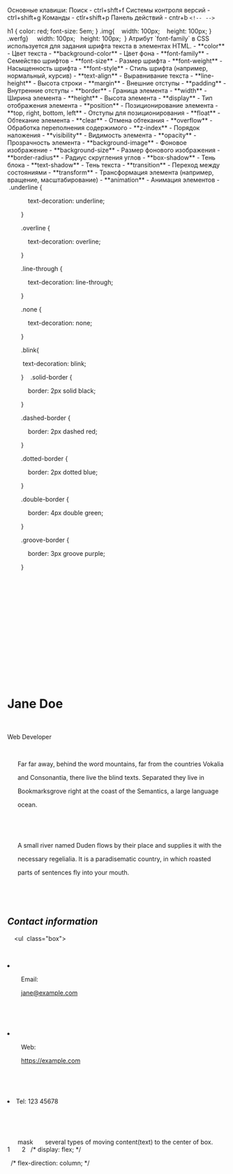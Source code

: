 Основные клавиши:
Поиск - ctrl+shft+f
Системы контроля версий - ctrl+shift+g
Команды - ctlr+shift+p
Панель действий - cntr+b
`<!--`  `-->`
<link rel="stylesheet" href="styles.css" />
h1 {
  color: red;
  font-size: 5em;
}
.img{
   width: 100px;
   height: 100px;
}
.werfg}
    width: 100px;
  height: 100px;
 }
Атрибут `font-family` в CSS используется для задания шрифта текста в элементах HTML.
- **color** - Цвет текста
- **background-color** - Цвет фона
- **font-family** - Семейство шрифтов
- **font-size** - Размер шрифта
- **font-weight** - Насыщенность шрифта
- **font-style** - Стиль шрифта (например, нормальный, курсив)
- **text-align** - Выравнивание текста
- **line-height** - Высота строки
- **margin** - Внешние отступы
- **padding** - Внутренние отступы
- **border** - Граница элемента
- **width** - Ширина элемента
- **height** - Высота элемента
- **display** - Тип отображения элемента
- **position** - Позиционирование элемента
- **top, right, bottom, left** - Отступы для позиционирования
- **float** - Обтекание элемента
- **clear** - Отмена обтекания
- **overflow** - Обработка переполнения содержимого
- **z-index** - Порядок наложения
- **visibility** - Видимость элемента
- **opacity** - Прозрачность элемента
- **background-image** - Фоновое изображение
- **background-size** - Размер фонового изображения
- **border-radius** - Радиус скругления углов
- **box-shadow** - Тень блока
- **text-shadow** - Тень текста
- **transition** - Переход между состояниями
- **transform** - Трансформация элемента (например, вращение, масштабирование)
- **animation** - Анимация элементов
-  .underline {

            text-decoration: underline;

        }

        .overline {

            text-decoration: overline;

        }

        .line-through {

            text-decoration: line-through;

        }

        .none {

            text-decoration: none;

        }

        .blink{

         text-decoration: blink;

        }
   .solid-border {

            border: 2px solid black;

        }

        .dashed-border {

            border: 2px dashed red;

        }

        .dotted-border {

            border: 2px dotted blue;

        }

        .double-border {

            border: 4px double green;

        }

        .groove-border {

            border: 3px groove purple;

        }
      <!doctype html>

<html lang="en">

  <head>

    <meta charset="utf-8" />

    <meta name="viewport" content="width=device-width" />

    <title>Formatting a biography</title>

    <style>

      body {

        background-color: #fff;

        color: #333;

        font-family: Arial, Helvetica, sans-serif;

        padding: 1em;

        margin: 0;

      }

  

      h1 {

        color: hotpink;

        font-size: 2em;

        font-family: Georgia, "Times New Roman", Times, serif;

        border-bottom: 10px dotted purple;

      }

  

      h2 {

        font-size: 1.5em;

      }

  

      .job-title {

        color: #999999;

        font-weight: bold;

      }

      .box {

         background-color: #eeeeee;

         border: 5px solid purple;

         padding: 20px;

      }

      a:link,

      a:visited {

        color: #fb6542;

      }

  

      a:hover {

        text-decoration: none;

        color:green;

      }

    </style>

  </head>

  

  <body>

    <h1>Jane Doe</h1>

    <div class="job-title">Web Developer</div>

    <p>

      Far far away, behind the word mountains, far from the countries Vokalia

      and Consonantia, there live the blind texts. Separated they live in

      Bookmarksgrove right at the coast of the Semantics, a large language

      ocean.

    </p>

  

    <p>

      A small river named Duden flows by their place and supplies it with the

      necessary regelialia. It is a paradisematic country, in which roasted

      parts of sentences fly into your mouth.

    </p>

  

    <h2><em>Contact information</em></h2>

    <ul  class="box">

      <li>

        Email:

        <a href="mailto:jane@example.com">jane@example.com</a>

      </li>

      <li>

        Web:

        <a href="https://example.com">https://example.com</a>

      </li>

      <li>Tel: 123 45678</li>

    </ul>

  </body>

</html>
      mask
      several types of moving content(text) to the center of box.
      1
      2   /* display: flex; */

  /* flex-direction: column; */